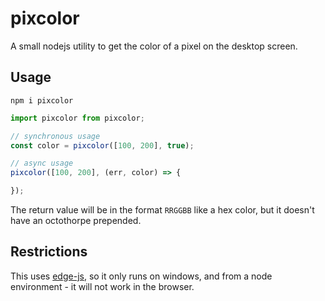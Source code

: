 # pixcolor
A small nodejs utility to get the color of a pixel on the desktop screen.

## Usage

`npm i pixcolor`

```js
import pixcolor from pixcolor;

// synchronous usage
const color = pixcolor([100, 200], true);

// async usage
pixcolor([100, 200], (err, color) => {

});
```

The return value will be in the format `RRGGBB` like a hex color, but it doesn't have an octothorpe prepended.

## Restrictions

This uses [edge-js](https://github.com/agracio/edge-js), so it only runs on windows, and from a node environment - it will not work in the browser.